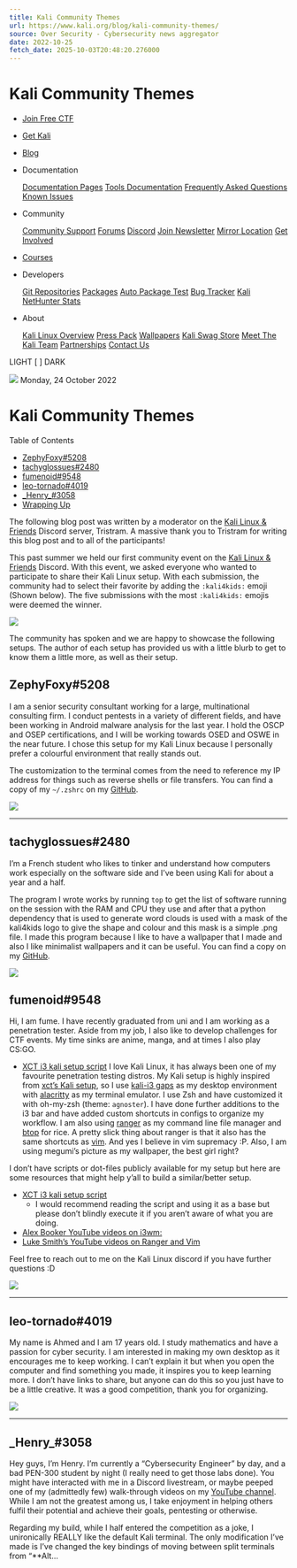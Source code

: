 ```yaml
---
title: Kali Community Themes
url: https://www.kali.org/blog/kali-community-themes/
source: Over Security - Cybersecurity news aggregator
date: 2022-10-25
fetch_date: 2025-10-03T20:48:20.276000
---
```


# Kali Community Themes

* [Join Free CTF](https://www.offsec.com/events/the-gauntlet/?utm_source=kali&utm_medium=web&utm_campaign=menu)
* [Get Kali](https://www.kali.org/get-kali/)
* [Blog](https://www.kali.org/blog/)
* Documentation

  [Documentation Pages](https://www.kali.org/docs/)
  [Tools Documentation](https://www.kali.org/tools/)
  [Frequently Asked Questions](https://www.kali.org/faq/)
  [Known Issues](https://bugs.kali.org/search.php?project_id=1&category_id[]=General%20Bug&category_id[]=Kali%20Package%20Bug&category_id[]=Kali%20Package%20Improvement&status[]=30&status[]=40&status[]=50&sticky=on&sort=id%2Clast_updated&dir=DESC%2CDESC&hide_status=-2&match_type=0)
* Community

  [Community Support](https://www.kali.org/community/)
  [Forums](https://forums.kali.org/)
  [Discord](https://discord.kali.org/)
  [Join Newsletter](https://www.kali.org/newsletter/)
  [Mirror Location](https://http.kali.org/README?mirrorlist)
  [Get Involved](https://www.kali.org/docs/community/contribute/)
* [Courses](https://www.offsec.com/kali-training/courses/?utm_source=kali&utm_medium=web&utm_campaign=menu)
* Developers

  [Git Repositories](https://gitlab.com/kalilinux)
  [Packages](https://pkg.kali.org/)
  [Auto Package Test](https://autopkgtest.kali.org/)
  [Bug Tracker](https://bugs.kali.org/)
  [Kali NetHunter Stats](https://nethunter.kali.org/)
* About

  [Kali Linux Overview](https://www.kali.org/features/)
  [Press Pack](https://gitlab.com/kalilinux/documentation/press-pack/-/archive/main/press-pack-main.zip)
  [Wallpapers](https://www.kali.org/wallpapers/)
  [Kali Swag Store](https://offsec.usa.dowlis.com/kali/view-all.html)
  [Meet The Kali Team](https://www.kali.org/about-us/)
  [Partnerships](https://www.kali.org/partnerships/)
  [Contact Us](https://www.kali.org/contact/)

LIGHT
[ ] DARK

![](https://www.kali.org/blog/kali-community-themes/images/kali-community-themes-banner.jpg)
Monday, 24 October 2022

# Kali Community Themes

Table of Contents

* [ZephyFoxy#5208](#zephyfoxy5208)
* [tachyglossues#2480](#tachyglossues2480)
* [fumenoid#9548](#fumenoid9548)
* [leo-tornado#4019](#leo-tornado4019)
* [\_Henry\_#3058](#_henry_3058)
* [Wrapping Up](#wrapping-up)

The following blog post was written by a moderator on the [Kali Linux & Friends](https://discord.kali.org/) Discord server, Tristram. A massive thank you to Tristram for writing this blog post and to all of the participants!

This past summer we held our first community event on the [Kali Linux & Friends](https://discord.kali.org/) Discord. With this event, we asked everyone who wanted to participate to share their Kali Linux setup. With each submission, the community had to select their favorite by adding the `:kali4kids:` emoji (Shown below). The five submissions with the most `:kali4kids:` emojis were deemed the winner.

[![](images/kali4kids.png)](https://www.kali.org/blog/kali-community-themes/images/kali4kids.png)

The community has spoken and we are happy to showcase the following setups. The author of each setup has provided us with a little blurb to get to know them a little more, as well as their setup.

## ZephyFoxy#5208

I am a senior security consultant working for a large, multinational consulting firm. I conduct pentests in a variety of different fields, and have been working in Android malware analysis for the last year. I hold the OSCP and OSEP certifications, and I will be working towards OSED and OSWE in the near future. I chose this setup for my Kali Linux because I personally prefer a colourful environment that really stands out.

The customization to the terminal comes from the need to reference my IP address for things such as reverse shells or file transfers. You can find a copy of my `~/.zshrc` on my [GitHub](https://github.com/purpl3f0xsecur1ty/useful_random_stuff/blob/main/.zshrc).

[![](images/ZephyFoxy.png)](https://www.kali.org/blog/kali-community-themes/images/ZephyFoxy.png)

---

## tachyglossues#2480

I’m a French student who likes to tinker and understand how computers work especially on the software side and I’ve been using Kali for about a year and a half.

The program I wrote works by running `top` to get the list of software running on the session with the RAM and CPU they use and after that a python dependency that is used to generate word clouds is used with a mask of the kali4kids logo to give the shape and colour and this mask is a simple .png file. I made this program because I like to have a wallpaper that I made and also I like minimalist wallpapers and it can be useful. You can find a copy on my [GitHub](https://github.com/tachyglossues/wallpaper-process-wordcloud).

[![](images/tachyglossues.png)](https://www.kali.org/blog/kali-community-themes/images/tachyglossues.png)

## fumenoid#9548

Hi, I am fume. I have recently graduated from uni and I am working as a penetration tester. Aside from my job, I also like to develop challenges for CTF events. My time sinks are anime, manga, and at times I also play CS:GO.

* [XCT i3 kali setup script](https://github.com/xct/kali-clean)
  I love Kali Linux, it has always been one of my favourite penetration testing distros. My Kali setup is highly inspired from [xct’s Kali setup](https://github.com/xct/kali-clean), so I use [kali-i3 gaps](https://pkg.kali.org/pkg/i3-gaps) as my desktop environment with [alacritty](https://pkg.kali.org/pkg/rust-alacritty-terminal) as my terminal emulator. I use Zsh and have customized it with oh-my-zsh (theme: `agnoster`). I have done further additions to the i3 bar and have added custom shortcuts in configs to organize my workflow. I am also using [ranger](https://pkg.kali.org/pkg/ranger) as my command line file manager and [btop](https://pkg.kali.org/pkg/btop) for rice. A pretty slick thing about ranger is that it also has the same shortcuts as [vim](https://pkg.kali.org/pkg/vim). And yes I believe in vim supremacy :P. Also, I am using megumi’s picture as my wallpaper, the best girl right?

I don’t have scripts or dot-files publicly available for my setup but here are some resources that might help y’all to build a similar/better setup.

* [XCT i3 kali setup script](https://github.com/xct/kali-clean)
  + I would recommend reading the script and using it as a base but please don’t blindly execute it if you aren’t aware of what you are doing.
* [Alex Booker YouTube videos on i3wm:](https://www.youtube.com/watch?v=8-S0cWnLBKg)
* [Luke Smith’s YouTube videos on Ranger and Vim](https://www.youtube.com/watch?v=L6Vu7WPkoJo)

Feel free to reach out to me on the Kali Linux discord if you have further questions :D

[![](images/fumenoid.png)](https://www.kali.org/blog/kali-community-themes/images/fumenoid.png)

---

## leo-tornado#4019

My name is Ahmed and I am 17 years old. I study mathematics and have a passion for cyber security. I am interested in making my own desktop as it encourages me to keep working. I can’t explain it but when you open the computer and find something you made, it inspires you to keep learning more. I don’t have links to share, but anyone can do this so you just have to be a little creative. It was a good competition, thank you for organizing.

[![](images/leo-tornado.png)](https://www.kali.org/blog/kali-community-themes/images/leo-tornado.png)

---

## \_Henry\_#3058

Hey guys, I’m Henry. I’m currently a “Cybersecurity Engineer” by day, and a bad PEN-300 student by night (I really need to get those labs done). You might have interacted with me in a Discord livestream, or maybe peeped one of my (admittedly few) walk-through videos on my [YouTube channel](https://www.youtube.com/channel/UCIFrSJrAxgC86z19u6W1H8Q). While I am not the greatest among us, I take enjoyment in helping others fulfil their potential and achieve their goals, pentesting or otherwise.

Regarding my build, while I half entered the competition as a joke, I unironically REALLY like the default Kali terminal. The only modification I’ve made is I’ve changed the key bindings of moving between split terminals from “**Alt...
